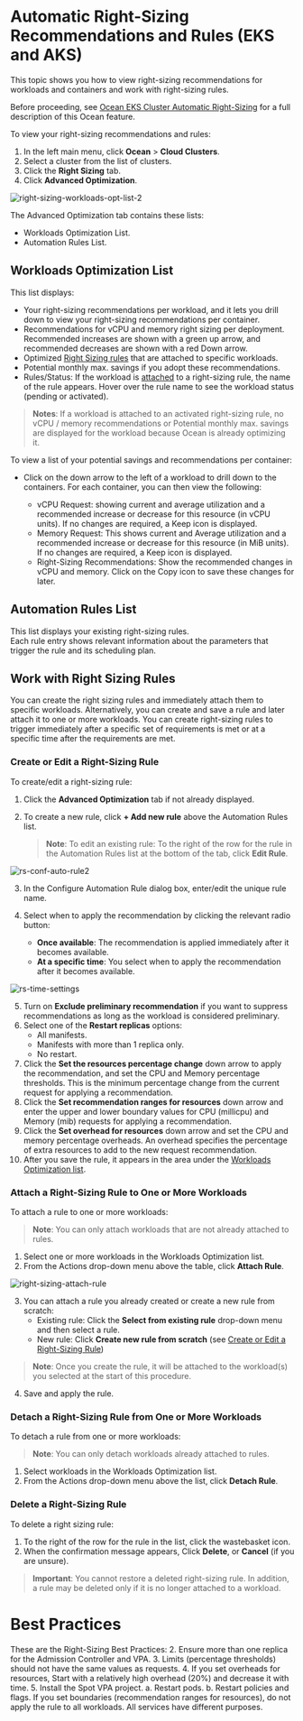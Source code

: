 <meta name=“robots” content=“noindex”>

#  Automatic Right-Sizing Recommendations and Rules (EKS and AKS)

This topic shows you how to view right-sizing recommendations for workloads and containers and work with right-sizing rules.

Before proceeding, see [Ocean EKS Cluster Automatic Right-Sizing](https://docs.spot.io/ocean/features/ocean-cluster-right-sizing-tab) for a full description of this Ocean feature.

To view your right-sizing recommendations and rules: 

1. In the left main menu, click **Ocean** > **Cloud Clusters**.
2. Select a cluster from the list of clusters.
3. Click the **Right Sizing** tab.  
4. Click **Advanced Optimization**. 

![right-sizing-workloads-opt-list-2](https://github.com/spotinst/help/assets/159915991/d119783f-015c-4b4a-9a1d-e559baea5a5f)

The Advanced Optimization tab contains these lists:  

*  Workloads Optimization List. 
*  Automation Rules List.

##  Workloads Optimization List 

This list displays:  

*  Your right-sizing recommendations per workload, and it lets you drill down to view your right-sizing recommendations per container. 
*  Recommendations for vCPU and memory right sizing per deployment. Recommended increases are shown with a green up arrow, and recommended decreases are shown with a red Down arrow.  
*  Optimized [Right Sizing rules]() that are attached to specific workloads.
*  Potential monthly max. savings if you adopt these recommendations.
*  Rules/Status: If the workload is [attached](https://docs.spot.io/ocean/features/ocean-cluster-right-sizing-recom-tab?id=attach-a-right-sizing-rule-to-one-or-more-workloads) to a right-sizing rule, the name of the rule appears. Hover over the rule name to see the workload status (pending or activated).

>**Notes**: If a workload is attached to an activated right-sizing rule, no vCPU / memory recommendations or Potential monthly max. savings are displayed for the workload because Ocean is already optimizing it.
>

To view a list of your potential savings and recommendations per container: 

*  Click on the down arrow to the left of a workload to drill down to the containers. For each container, you can then view the following: 

    *  vCPU Request: showing current and average utilization and a recommended increase or decrease for this resource (in vCPU units). If no changes are required, a Keep icon is displayed. 
    *  Memory Request: This shows current and Average utilization and a recommended increase or decrease for this resource (in MiB units). If no changes are required, a Keep icon is displayed. 
    *  Right-Sizing Recommendations: Show the recommended changes in vCPU and memory. Click on the Copy icon to save these changes for later. 

##  Automation Rules List 

This list displays your existing right-sizing rules.  
Each rule entry shows relevant information about the parameters that trigger the rule and its scheduling plan. 

##   Work with Right Sizing Rules 

You can create the right sizing rules and immediately attach them to specific workloads. Alternatively, you can create and save a rule and later attach it to one or more workloads. 
You can create right-sizing rules to trigger immediately after a specific set of requirements is met or at a specific time after the requirements are met. 

###   Create or Edit a Right-Sizing Rule 

To create/edit a right-sizing rule: 

1.   Click the **Advanced Optimization** tab if not already displayed.
2.   To create a new rule,	click **+ Add new rule** above the Automation Rules list.
     
     >**Note**: To edit an existing rule: To the right of the row for the rule in the Automation Rules list at the bottom of the tab, click **Edit Rule**. 

![rs-conf-auto-rule2](https://github.com/user-attachments/assets/fa96a30d-15ad-443a-b5a0-925edbbb98be)

<!--NEW SCREEN REQUIRED - NEW SCREEN REQUIRED -NEW SCREEN REQUIRED NEW SCREEN REQUIRED-->

3.   In the Configure Automation Rule dialog box, enter/edit the unique rule name.
4.   Select when to apply the recommendation by clicking the relevant radio button: 

      *   **Once available**: The recommendation is applied immediately after it becomes available. 
      *   **At a specific time**: You select when to apply the recommendation after it becomes available.

![rs-time-settings](https://github.com/user-attachments/assets/aca5e891-e382-4863-aa4e-7972c4f362df)

5. Turn on **Exclude preliminary recommendation** if you want to suppress recommendations as long as the workload is considered preliminary.
6. Select one of the **Restart replicas** options:
   * All manifests.
   * Manifests with more than 1 replica only.
   * No restart.
7. Click the **Set the resources percentage change** down arrow to apply the recommendation, and set the CPU and Memory percentage thresholds. This is the minimum percentage change from the current request for applying a recommendation.
8. Click the **Set recommendation ranges for resources** down arrow and enter the upper and lower boundary values for CPU (millicpu) and Memory (mib) requests for applying a recommendation.
9. Click the **Set overhead for resources** down arrow and set the CPU and memory percentage overheads. An overhead specifies the percentage of extra resources to add to the new request recommendation.
10. After you save the rule, it appears in the area under the [Workloads Optimization list](https://docs.spot.io/ocean/features/ocean-cluster-right-sizing-recom-tab?id=workloads-optimization-list).

###   Attach a Right-Sizing Rule to One or More Workloads 

To attach a rule to one or more workloads: 

>**Note**: You can only attach workloads that are not already attached to rules.

1.   Select one or more workloads in the Workloads Optimization list. 
2.   From the Actions drop-down menu above the table, click **Attach Rule**.

![right-sizing-attach-rule](https://github.com/spotinst/help/assets/159915991/dbc36aec-bc82-4b01-a75a-a6776970a785)

3.   You can attach a rule you already created or create a new rule from scratch:
      *   Existing rule: Click the **Select from existing rule** drop-down menu and then select a rule. 
      *   New rule: Click **Create new rule from scratch** (see [Create or Edit a Right-Sizing Rule]())
  
>**Note**: Once you create the rule, it will be attached to the workload(s) you selected at the start of this procedure. 

4.   Save and apply the rule. 

###   Detach a Right-Sizing Rule from One or More Workloads 

To detach a rule from one or more workloads: 

>**Note**: You can only detach workloads already attached to rules.

1.   Select workloads in the Workloads Optimization list.
2.   From the Actions drop-down menu above the list, click **Detach Rule**. 

###   Delete a Right-Sizing Rule 

To delete a right sizing rule: 

1.   To the right of the row for the rule in the list, click the wastebasket icon. 
2.   When the confirmation message appears, Click **Delete**, or **Cancel** (if you are unsure). 

>**Important**: You cannot restore a deleted right-sizing rule. In addition, a rule may be deleted only if it is no longer attached to a workload.

# Best Practices

These are the Right-Sizing Best Practices:
2. Ensure more than one replica for the Admission Controller and VPA.
3. Limits (percentage thresholds) should not have the same values as requests.
4. If you set overheads for resources, Start with a relatively high overhead (20%) and decrease it with time.
5. Install the Spot VPA project.
   a. Restart pods.
   b. Restart policies and flags.
If you set boundaries (recommendation ranges for resources), do not apply the rule to all workloads. All services have different purposes.

